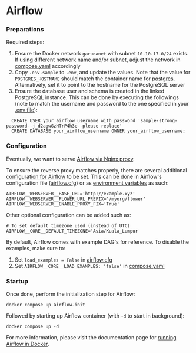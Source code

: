 # Airflow

### Preparations

Required steps:
1. Ensure the Docker network `garudanet` with subnet `10.10.17.0/24` exists. If using different network name and/or subnet, adjust the network in [compose.yaml][url-airflow-compose] accordingly
1. Copy `.env.sample` to `.env`, and update the values. Note that the value for `POSTGRES_HOSTNAME` should match the container name for [postgres][url-postgres]. Alternatively, set it to point to the hostname for the PostgreSQL server
1. Ensure the database user and schema is created in the linked PostgreSQL instance. This can be done by executing the followings (note to match the username and password to the one specified in your [.env file][url-airflow-dotenv]):
  ```
    CREATE USER your_airflow_username with password 'sample-strong-password--j_d2agwGzHTrP4h3e--please replace'
    CREATE DATABASE your_airflow_username OWNER your_airflow_username;
  ```

### Configuration

Eventually, we want to serve [Airflow via Nginx proxy][url-airflow-proxy].

To ensure the reverse proxy matches properly, there are several additional [configuration for Airflow][url-airflow-configs] to be set. This can be done in Airflow's configuration file ([airflow.cfg][url-airflow-cfg]) or as [environment variables][url-airflow-dotenv] as such:

```
AIRFLOW__WEBSERVER__BASE_URL='http://example.xyz'
AIRFLOW__WEBSERVER__FLOWER_URL_PREFIX='/myorg/flower'
AIRFLOW__WEBSERVER__ENABLE_PROXY_FIX='True'
```

Other optional configuration can be added such as:
```
# To set default timezone used (instead of UTC)
AIRFLOW__CORE__DEFAULT_TIMEZONE='Asia/Kuala_Lumpur'
```

By default, Airflow comes with example DAG's for reference. To disable the examples, make sure to:
1. Set `load_examples = False` in [airflow.cfg][url-airflow-cfg]
1. Set `AIRFLOW__CORE__LOAD_EXAMPLES: 'false'` in [compose.yaml][url-airflow-compose]


### Startup

Once done, perform the initialization step for Airflow:
```
docker compose up airflow-init
```

Followed by starting up Airflow container (with `-d` to start in background):
```
docker compose up -d
```

For more information, please visit the documentation page for [running Airflow in Docker][url-airflow-in-docker].


<!-- Links -->
[url-airflow-proxy]: https://airflow.apache.org/docs/apache-airflow/stable/howto/run-behind-proxy.html "Running Airflow behind a reverse proxy"
[url-airflow-configs]: https://airflow.apache.org/docs/apache-airflow/stable/configurations-ref.html "Airflow configuration reference"
[url-airflow-in-docker]: https://airflow.apache.org/docs/apache-airflow/stable/howto/docker-compose/index.html "Running Airflow in Docker"
[url-airflow-cfg]: /airflow/volumes/airflow.cfg.sample "Airflow configuration file"
[url-airflow-dotenv]: /airflow/.env.sample "Airflow sample environment file"
[url-airflow-compose]: /airflow/compose.yaml "Airflow compose file"
[url-postgres]: /postgres "PostgreSQL"
